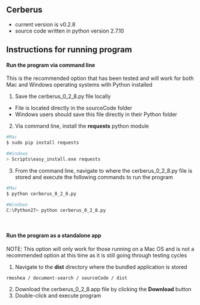 ## Cerberus

- current version is v0.2.8
- source code written in python version 2.7.10

## Instructions for running program

#### Run the program via command line
This is the recommended option that has been tested and will work for both Mac and Windows operating systems with Python installed

1. Save the cerberus_0_2_8.py file locally
  - File is located directly in the sourceCode folder
  - Windows users should save this file directly in their Python folder
2. Via command line, install the **requests** python module
  ```bash
  #Mac
  $ sudo pip install requests

  #Windows
  > Scripts\easy_install.exe requests
  ```
3. From the command line, navigate to where the cerberus_0_2_8.py file is stored and execute the following commands to run the program
  ```bash
  #Mac
  $ python cerberus_0_2_8.py

  #Windows
  C:\Python27> python cerberus_0_2_8.py
  ```
<br>

#### Run the program as a standalone app
NOTE: This option will only work for those running on a Mac OS and is not a recommended option at this time as it is still going through testing cycles

1. Navigate to the **dist** directory where the bundled application is stored

  ```bash
  rmoshea / document-search / sourceCode / dist
  ```
2. Download the cerberus_0_2_8.app file by clicking the **Download** button
3. Double-click and execute program
